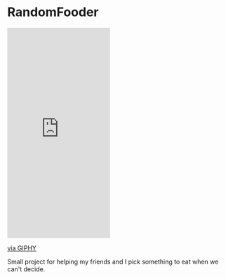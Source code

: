 # RandomFooder

<iframe src="https://giphy.com/embed/L3EOo6cPHffC5Zf4B3" width="234" height="480" frameBorder="0" class="giphy-embed" allowFullScreen></iframe><p><a href="https://giphy.com/gifs/L3EOo6cPHffC5Zf4B3">via GIPHY</a></p>

Small project for helping my friends and I pick something to eat when we can't decide.
